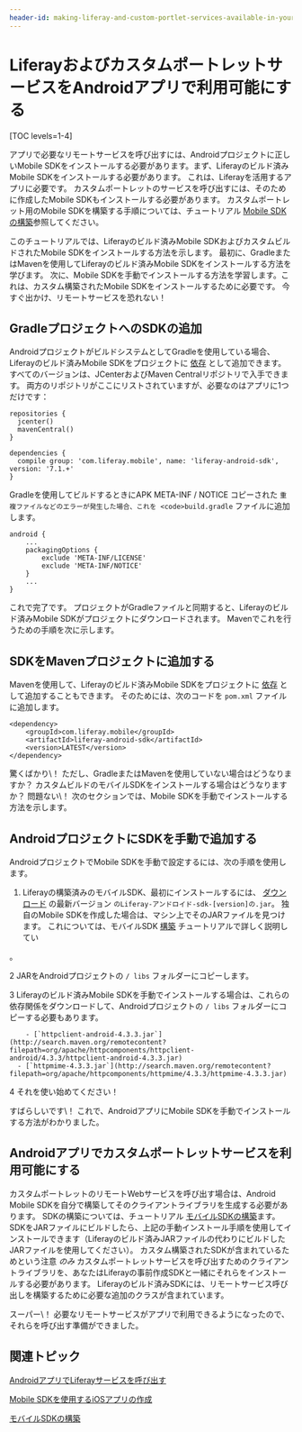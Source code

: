 ```yaml
---
header-id: making-liferay-and-custom-portlet-services-available-in-your-android-app
---
```


# LiferayおよびカスタムポートレットサービスをAndroidアプリで利用可能にする

[TOC levels=1-4]

アプリで必要なリモートサービスを呼び出すには、Androidプロジェクトに正しいMobile SDKをインストールする必要があります。まず、Liferayのビルド済みMobile SDKをインストールする必要があります。 これは、Liferayを活用するアプリに必要です。 カスタムポートレットのサービスを呼び出すには、そのために作成したMobile SDKもインストールする必要があります。 カスタムポートレット用のMobile SDKを構築する手順については、チュートリアル [Mobile SDKの構築](/docs/7-1/tutorials/-/knowledge_base/t/building-mobile-sdks)参照してください。

このチュートリアルでは、Liferayのビルド済みMobile SDKおよびカスタムビルドされたMobile SDKをインストールする方法を示します。 最初に、GradleまたはMavenを使用してLiferayのビルド済みMobile SDKをインストールする方法を学びます。 次に、Mobile SDKを手動でインストールする方法を学習します。これは、カスタム構築されたMobile SDKをインストールするために必要です。 今すぐ出かけ、リモートサービスを恐れない！

## GradleプロジェクトへのSDKの追加

AndroidプロジェクトがビルドシステムとしてGradleを使用している場合、Liferayのビルド済みMobile SDKをプロジェクトに [依存](/docs/7-1/tutorials/-/knowledge_base/t/configuring-dependencies) として追加できます。 すべてのバージョンは、JCenterおよびMaven Centralリポジトリで入手できます。 両方のリポジトリがここにリストされていますが、必要なのはアプリに1つだけです：

    repositories {
      jcenter()
      mavenCentral()
    }
    
    dependencies {
      compile group: 'com.liferay.mobile', name: 'liferay-android-sdk', version: '7.1.+'
    }

Gradleを使用してビルドするときにAPK META-INF / NOTICE</code> コピーされた `重複ファイルなどのエラーが発生した場合、これを <code>build.gradle` ファイルに追加します。

    android {
        ...
        packagingOptions {
            exclude 'META-INF/LICENSE'
            exclude 'META-INF/NOTICE'
        }
        ...
    }

これで完了です。 プロジェクトがGradleファイルと同期すると、Liferayのビルド済みMobile SDKがプロジェクトにダウンロードされます。 Mavenでこれを行うための手順を次に示します。

## SDKをMavenプロジェクトに追加する

Mavenを使用して、Liferayのビルド済みMobile SDKをプロジェクトに [依存](/docs/7-1/tutorials/-/knowledge_base/t/configuring-dependencies) として追加することもできます。 そのためには、次のコードを `pom.xml` ファイルに追加します。

    <dependency>
        <groupId>com.liferay.mobile</groupId>
        <artifactId>liferay-android-sdk</artifactId>
        <version>LATEST</version>
    </dependency>

驚くばかり\！ ただし、GradleまたはMavenを使用していない場合はどうなりますか？ カスタムビルドのモバイルSDKをインストールする場合はどうなりますか？ 問題ない\！ 次のセクションでは、Mobile SDKを手動でインストールする方法を示します。

## AndroidプロジェクトにSDKを手動で追加する

AndroidプロジェクトでMobile SDKを手動で設定するには、次の手順を使用します。

1.  Liferayの構築済みのモバイルSDK、最初にインストールするには、 [ダウンロード](https://github.com/liferay/liferay-mobile-sdk/releases/) の最新バージョン `のLiferay-アンドロイド-sdk-[version]の.jar`。 独自のMobile SDKを作成した場合は、マシン上でそのJARファイルを見つけます。 これについては、モバイルSDK [構築](/docs/7-1/tutorials/-/knowledge_base/t/building-mobile-sdks) チュートリアルで詳しく説明してい

 。</p></li> 
   
   2  JARをAndroidプロジェクトの `/ libs` フォルダーにコピーします。

3  Liferayのビルド済みMobile SDKを手動でインストールする場合は、これらの依存関係をダウンロードして、Androidプロジェクトの `/ libs` フォルダーにコピーする必要もあります。
  
        - [`httpclient-android-4.3.3.jar`](http://search.maven.org/remotecontent?filepath=org/apache/httpcomponents/httpclient-android/4.3.3/httpclient-android-4.3.3.jar)
      - [`httpmime-4.3.3.jar`](http://search.maven.org/remotecontent?filepath=org/apache/httpcomponents/httpmime/4.3.3/httpmime-4.3.3.jar)
4  それを使い始めてください！</ol> 

すばらしいです\！ これで、AndroidアプリにMobile SDKを手動でインストールする方法がわかりました。



## Androidアプリでカスタムポートレットサービスを利用可能にする

カスタムポートレットのリモートWebサービスを呼び出す場合は、Android Mobile SDKを自分で構築してそのクライアントライブラリを生成する必要があります。 SDKの構築については、チュートリアル [モバイルSDKの構築](/docs/7-1/tutorials/-/knowledge_base/t/building-mobile-sdks)ます。 SDKをJARファイルにビルドしたら、上記の手動インストール手順を使用してインストールできます（Liferayのビルド済みJARファイルの代わりにビルドしたJARファイルを使用してください）。 カスタム構築されたSDKが含まれているためという注意 *のみ* カスタムポートレットサービスを呼び出すためのクライアントライブラリを、あなたはLiferayの事前作成SDKと一緒にそれらをインストールする必要があります。 Liferayのビルド済みSDKには、リモートサービス呼び出しを構築するために必要な追加のクラスが含まれています。

スーパー\！ 必要なリモートサービスがアプリで利用できるようになったので、それらを呼び出す準備ができました。



## 関連トピック

[AndroidアプリでLiferayサービスを呼び出す](/docs/7-1/tutorials/-/knowledge_base/t/invoking-liferay-services-in-your-android-app)

[Mobile SDKを使用するiOSアプリの作成](/docs/7-1/tutorials/-/knowledge_base/t/creating-ios-apps-that-use-the-mobile-sdk)

[モバイルSDKの構築](/docs/7-1/tutorials/-/knowledge_base/t/building-mobile-sdks)
